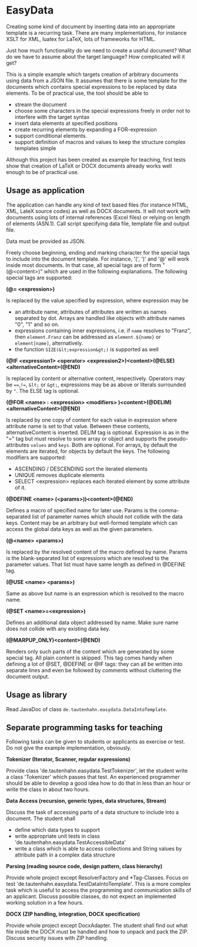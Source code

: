 # EasyData

Creating some kind of document by inserting data into an appropriate template is a recurring task. There
are many implementations, for instance XSLT for XML, luatex for LaTeX, lots of frameworks for HTML.

Just how much functionality do we need to create a useful document? What do we have to assume about the
target language? How complicated will it get?

This is a simple example which targets creation of arbitrary documents using data from a JSON file.
It assumes that there is some template for the documents which contains special expressions to be replaced by data elements.
To be of practical use, the tool should be able to

- stream the document
- choose some characters in the special expressions freely in order not to interfere with the target syntax
- insert data elements at specified positions
- create recurring elements by expanding a FOR-expression
- support conditional elements.
- support definition of macros and values to keep the structure complex templates simple 

Although this project has been created as example for teaching,
first tests show that creation of LaTeX or DOCX documents already works well enough to be of practical use.

## Usage as application
The application can handle any kind of text based files (for instance HTML, XML, LateX source codes) as well as DOCX documents.
It will not work with documents using lots of internal references (Excel files) or relying on length of elements (ASN.1). Call script
specifying data file, template file and output file.

Data must be provided as JSON.

Freely choose beginning, ending and marking character for the special tags to include into the document template. For instance, '(', ')' and '@' will work inside most documents. In that case, all special tags are of form "(@&lt;content&gt;)" which are used in the following explanations. The following special tags are supported:

**(@= &lt;expression&gt;)**

Is replaced by the value specified by expression, where expression may be

- an attribute name, attributes of attributes are written as names separated by dot. Arrays are handled like objects with attribute names "0", "1" and so on.
- expressions containing inner expressions, i.e. if `name` resolves to "Franz", then `element.Franz` can be addressed as `element.${name}` or `element[name]`, alternatively.
- the function `SIZE(&lt;expression&gt;)` is supported as well 

**(@IF &lt;expression1&gt; &lt;operator&gt; &lt;expression2&gt;)&lt;content&gt;(@ELSE)&lt;alternativeContent&gt;(@END)** 

Is replaced by content or alternative content, respectively. Operators may be `==`,`!=`, `&lt;` or `&gt;`, expressions may be as
above or literals surrounded by `"`. The ELSE tag is optional.
 
**(@FOR &lt;name&gt; : &lt;expression&gt; &lt;modifiers&gt; )&lt;content&gt;(@DELIM)&lt;alternativeContent&gt;(@END)**

Is replaced by one copy of content for each value in expression where attribute name is set to that value. Between these contents, alternativeContent 
is inserted. DELIM tag is optional. Expression is as in the "=" tag but must resolve to some array or object and supports the pseudo-attributes `values` and `keys`. Both are optional. For arrays, by default the elements are iterated, for objects by default the keys.
The following modifiers are supported:
- ASCENDING / DESCENDING sort the iterated elements
- UNIQUE removes duplicate elements
- SELECT &lt;expression&gt; replaces each iterated element by some attribute of it.

**(@DEFINE &lt;name&gt; (&lt;params&gt;))&lt;content&gt;(@END)**

Defines a macro of specified name for later use. Params is the comma-separated list of parameter names which should not collide with the data keys. Content may be an arbitrary but well-formed template which can access the global data keys as well as the given parameters.

**(@&lt;name&gt; &lt;params&gt;)**

Is replaced by the resolved content of the macro defined by name. Params is the blank-separated list of expressions which are resolved to the parameter values. That list must have same length as defined in @DEFINE tag.

**(@USE &lt;name&gt; &lt;params&gt;)**

Same as above but name is an expression which is resolved to the macro name.

**(@SET &lt;name&gt;=&lt;expression&gt;)**

Defines an additional data object addressed by name. Make sure name does not collide with any existing data key.

**(@MARPUP_ONLY)&lt;content&gt;(@END)**

Renders only such parts of the content which are generated by some special tag. All plain content is skipped. This tag
comes handy when defining a lot of @SET, @DEFINE or @IF tags: they can all be written into separate lines and even be 
followed by comments without cluttering the document output.

## Usage as library

Read JavaDoc of class `de.tautenhahn.easydata.DataIntoTemplate`.

## Separate programming tasks for teaching

Following tasks can be given to students or applicants as exercise or test. Do not give the example implementation, obviously.

**Tokenizer (Iterator, Scanner, regular expressions)**

Provide  class 'de.tautenhahn.easydata.TestTokenizer', let the student write a class 'Tokenizer' which passes that test.
An experienced programmer should be able to develop a good idea how to do that in less than an hour or write the class in about two hours.

**Data Access (recursion, generic types, data structures, Stream)**

Discuss the task of accessing parts of a data structure to include into a document. The student shall

- define which data types to support
- write appropriate unit tests in class 'de.tautenhahn.easydata.TestAccessibleData'
- write a class which is able to access collections and String values by attribute path in a complex data structure

**Parsing (reading source code, design pattern, class hierarchy)**

Provide whole project except ResolverFactory and *Tag-Classes. Focus on test 'de.tautenhahn.easydata.TestDataIntoTemplate'.
This is a more complex task which is useful to access the programming and communication skills of an applicant. Discuss
possible classes, do not expect an implemented working solution in a few hours.

**DOCX (ZIP handling, integration, DOCX specification)**

Provide whole project except DocxAdapter. The student shall find out what file inside the DOCX must be handled and how to
unpack and pack the ZIP. Discuss security issues with ZIP handling. 
